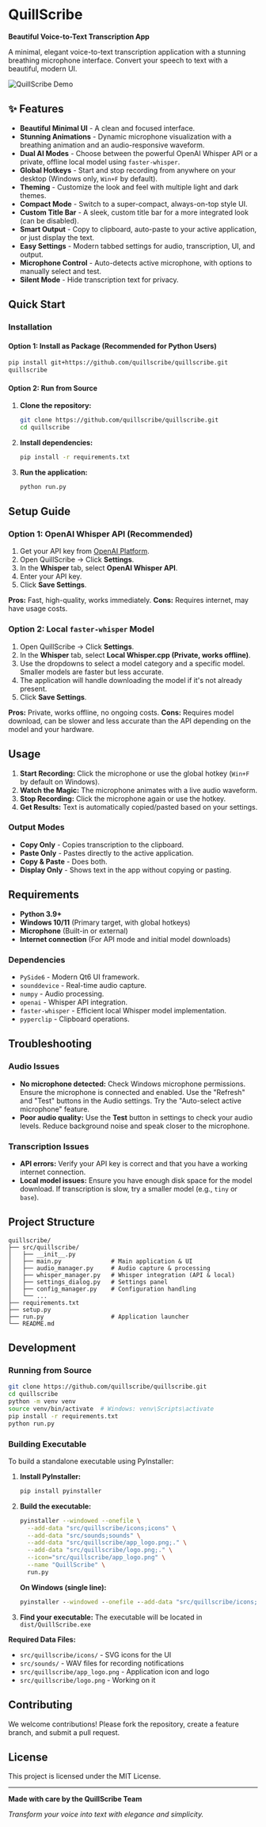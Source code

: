 # QuillScribe

**Beautiful Voice-to-Text Transcription App**

A minimal, elegant voice-to-text transcription application with a stunning breathing microphone interface. Convert your speech to text with a beautiful, modern UI.

![QuillScribe Demo](https://via.placeholder.com/600x400/4A90E2/FFFFFF?text=QuillScribe+Demo)

## ✨ Features

- **Beautiful Minimal UI** - A clean and focused interface.
- **Stunning Animations** - Dynamic microphone visualization with a breathing animation and an audio-responsive waveform.
- **Dual AI Modes** - Choose between the powerful OpenAI Whisper API or a private, offline local model using `faster-whisper`.
- **Global Hotkeys** - Start and stop recording from anywhere on your desktop (Windows only, `Win+F` by default).
- **Theming** - Customize the look and feel with multiple light and dark themes.
- **Compact Mode** - Switch to a super-compact, always-on-top style UI.
- **Custom Title Bar** - A sleek, custom title bar for a more integrated look (can be disabled).
- **Smart Output** - Copy to clipboard, auto-paste to your active application, or just display the text.
- **Easy Settings** - Modern tabbed settings for audio, transcription, UI, and output.
- **Microphone Control** - Auto-detects active microphone, with options to manually select and test.
- **Silent Mode** - Hide transcription text for privacy.

## Quick Start

### Installation

#### Option 1: Install as Package (Recommended for Python Users)

```bash
pip install git+https://github.com/quillscribe/quillscribe.git
quillscribe
```

#### Option 2: Run from Source

1.  **Clone the repository:**
    ```bash
    git clone https://github.com/quillscribe/quillscribe.git
    cd quillscribe
    ```

2.  **Install dependencies:**
    ```bash
    pip install -r requirements.txt
    ```

3.  **Run the application:**
    ```bash
    python run.py
    ```



## Setup Guide

### Option 1: OpenAI Whisper API (Recommended)

1.  Get your API key from [OpenAI Platform](https://platform.openai.com/api-keys).
2.  Open QuillScribe → Click **Settings**.
3.  In the **Whisper** tab, select **OpenAI Whisper API**.
4.  Enter your API key.
5.  Click **Save Settings**.

**Pros:** Fast, high-quality, works immediately.
**Cons:** Requires internet, may have usage costs.

### Option 2: Local `faster-whisper` Model

1.  Open QuillScribe → Click **Settings**.
2.  In the **Whisper** tab, select **Local Whisper.cpp (Private, works offline)**.
3.  Use the dropdowns to select a model category and a specific model. Smaller models are faster but less accurate.
4.  The application will handle downloading the model if it's not already present.
5.  Click **Save Settings**.

**Pros:** Private, works offline, no ongoing costs.
**Cons:** Requires model download, can be slower and less accurate than the API depending on the model and your hardware.

## Usage

1.  **Start Recording:** Click the microphone or use the global hotkey (`Win+F` by default on Windows).
2.  **Watch the Magic:** The microphone animates with a live audio waveform.
3.  **Stop Recording:** Click the microphone again or use the hotkey.
4.  **Get Results:** Text is automatically copied/pasted based on your settings.

### Output Modes

-   **Copy Only** - Copies transcription to the clipboard.
-   **Paste Only** - Pastes directly to the active application.
-   **Copy & Paste** - Does both.
-   **Display Only** - Shows text in the app without copying or pasting.

## Requirements

-   **Python 3.9+**
-   **Windows 10/11** (Primary target, with global hotkeys)
-   **Microphone** (Built-in or external)
-   **Internet connection** (For API mode and initial model downloads)

### Dependencies

-   `PySide6` - Modern Qt6 UI framework.
-   `sounddevice` - Real-time audio capture.
-   `numpy` - Audio processing.
-   `openai` - Whisper API integration.
-   `faster-whisper` - Efficient local Whisper model implementation.
-   `pyperclip` - Clipboard operations.

## Troubleshooting

### Audio Issues

-   **No microphone detected:** Check Windows microphone permissions. Ensure the microphone is connected and enabled. Use the "Refresh" and "Test" buttons in the Audio settings. Try the "Auto-select active microphone" feature.
-   **Poor audio quality:** Use the **Test** button in settings to check your audio levels. Reduce background noise and speak closer to the microphone.

### Transcription Issues

-   **API errors:** Verify your API key is correct and that you have a working internet connection.
-   **Local model issues:** Ensure you have enough disk space for the model download. If transcription is slow, try a smaller model (e.g., `tiny` or `base`).

## Project Structure

```
quillscribe/
├── src/quillscribe/
│   ├── __init__.py
│   ├── main.py              # Main application & UI
│   ├── audio_manager.py     # Audio capture & processing
│   ├── whisper_manager.py   # Whisper integration (API & local)
│   ├── settings_dialog.py   # Settings panel
│   ├── config_manager.py    # Configuration handling
│   └── ...
├── requirements.txt
├── setup.py
├── run.py                   # Application launcher
└── README.md
```

## Development

### Running from Source

```bash
git clone https://github.com/quillscribe/quillscribe.git
cd quillscribe
python -m venv venv
source venv/bin/activate  # Windows: venv\Scripts\activate
pip install -r requirements.txt
python run.py
```

### Building Executable

To build a standalone executable using PyInstaller:

1. **Install PyInstaller:**
   ```bash
   pip install pyinstaller
   ```

2. **Build the executable:**
   ```bash
   pyinstaller --windowed --onefile \
     --add-data "src/quillscribe/icons;icons" \
     --add-data "src/sounds;sounds" \
     --add-data "src/quillscribe/app_logo.png;." \
     --add-data "src/quillscribe/logo.png;." \
     --icon="src/quillscribe/app_logo.png" \
     --name "QuillScribe" \
     run.py
   ```

   **On Windows (single line):**
   ```cmd
   pyinstaller --windowed --onefile --add-data "src/quillscribe/icons;icons" --add-data "src/sounds;sounds" --add-data "src/quillscribe/app_logo.png;." --add-data "src/quillscribe/logo.png;." --icon="src/quillscribe/app_logo.png" --name "QuillScribe" run.py
   ```

3. **Find your executable:**
   The executable will be located in `dist/QuillScribe.exe`

**Required Data Files:**
- `src/quillscribe/icons/` - SVG icons for the UI
- `src/sounds/` - WAV files for recording notifications
- `src/quillscribe/app_logo.png` - Application icon and logo
- `src/quillscribe/logo.png` - Working on it

## Contributing

We welcome contributions! Please fork the repository, create a feature branch, and submit a pull request.

## License

This project is licensed under the MIT License.

---

**Made with care by the QuillScribe Team**

*Transform your voice into text with elegance and simplicity.*